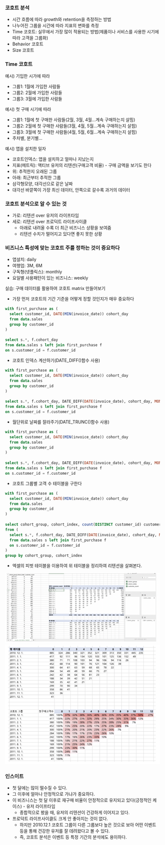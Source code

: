 ### 코호트 분석
- 시간 흐름에 따라 growth와 retention을 측정하는 방법
- 나누어진 그룹을 시간에 따라 지표의 변화를 측정
- Time 코호트: 실무에서 가장 많이 적용되는 방법(제품이나 서비스를 사용한 시기에 따라 고객을 그룹화)
- Behavior 코호트
- Size 코호트

### Time 코호트

예시) 기입한 시가에 따라
- 그룹1: 1월에 가입한 사람들
- 그룹2: 2월에 가입한 사람들
- 그룹3: 3월에 가입한 사람들

예시) 첫 구매 시기에 따라
- 그룹1: 1월에 첫 구매한 사람들(2월, 3월, 4월...계속 구매하는지 살핌)
- 그룹2: 2월에 첫 구매한 사람들(3월, 4월, 5월...계속 구매하는지 살핌)
- 그룹3: 3월에 첫 구매한 사람들(4월, 5월, 6월...계속 구매하는지 살핌)
- 주차별, 분기별...

예시) 앱을 설치한 일자
- 코호트인덱스: 앱을 설치하고 얼마나 지났는지
- 지표(메트릭): 액티브 유저의 리텐션(구매고객 비율) - 구매 금액을 보기도 한다
- 위: 추적한지 오래된 그룹
- 아래: 최근부터 추적한 그룹
- 삼각형모양, 대각선으로 같은 날짜
- 대각선 바깥쪽이 가장 최신 데이터, 안쪽으로 갈수록 과거의 데이터

### 코호트 분석으로 알 수 있는 것
- 가로: 리텐션 over 유저의 라이프타임
- 세로: 리텐션 over 프로덕트 라이프사이클
    - 아래로 내려올 수록 더 최근 비즈니스 상황을 보여줌
    - 리텐션 수치가 떨어지고 있다면 좋지 못한 상황
 
### 비즈니스 특성에 맞는 코호트 주를 정하는 것이 중요하다
- 앱설치: daily
- 여행업: 3M, 6M
- 구독형(넷플릭스): monthly
- 요일별 사용패턴이 있는 비즈니스: weekly

실습: 구매 데이터를 활용하여 코호트 matrix 만들어보기
- 가장 먼저 코호트의 기간 기준을 어떻게 정할 것인지가 매우 중요하다
```sql
with first_purchase as (
  select customer_id, DATE(MIN(invoice_date)) cohort_day
  from data.sales
  group by customer_id
)

select s.*, f.cohort_day
from data.sales s left join first_purchase f
on s.customer_id = f.customer_id
```

- 코호트 인덱스 계산하기(DATE_DIFF()함수 사용)
```sql
with first_purchase as (
  select customer_id, DATE(MIN(invoice_date)) cohort_day
  from data.sales
  group by customer_id
)

select s.*, f.cohort_day, DATE_DIFF(DATE(invoice_date), cohort_day, MONTH) cohort_index
from data.sales s left join first_purchase f
on s.customer_id = f.customer_id
```

- 월단위로 날짜를 잘라주기(DATE_TRUNC()함수 사용)
```sql
with first_purchase as (
  select customer_id, DATE(MIN(invoice_date)) cohort_day
  from data.sales
  group by customer_id
)

select s.*, f.cohort_day, DATE_DIFF(DATE(invoice_date), cohort_day, MONTH) cohort_index, DATE_TRUNC(cohort_day, MONTH) cohort_group
from data.sales s left join first_purchase f
on s.customer_id = f.customer_id
```

- 코호트 그룹별 고객 수 테이블을 구한다
```sql
with first_purchase as (
  select customer_id, DATE(MIN(invoice_date)) cohort_day
  from data.sales
  group by customer_id
)

select cohort_group, cohort_index, count(DISTINCT customer_id) customer_count
from (
  select s.*, f.cohort_day, DATE_DIFF(DATE(invoice_date), cohort_day, MONTH) cohort_index, DATE_TRUNC(cohort_day, MONTH) cohort_group
  from data.sales s left join first_purchase f
  on s.customer_id = f.customer_id
)
group by cohort_group, cohort_index
```

- 엑셀의 피벗 테이블을 이용하여 위 테이블을 정리하여 리텐션을 살펴본다.

<img src="https://github.com/ClaireZzhao/SQL-Practice/blob/main/image-resources/%E1%84%8F%E1%85%A9%E1%84%92%E1%85%A9%E1%84%90%E1%85%B3%E1%84%87%E1%85%AE%E1%86%AB%E1%84%89%E1%85%A5%E1%86%A81.png" />

<img src="https://github.com/ClaireZzhao/SQL-Practice/blob/main/image-resources/%E1%84%8F%E1%85%A9%E1%84%92%E1%85%A9%E1%84%90%E1%85%B3%E1%84%87%E1%85%AE%E1%86%AB%E1%84%89%E1%85%A5%E1%86%A82.png" />

### 인스이트
- 첫 달에는 많이 떨수질 수 있다.
- 그 이후에 얼마나 안정적으로 가냐가 중요하다.
- 이 비즈니스는 첫 달 이후로 재구매 비율이 안정적으로 유지되고 있다(긍정적인 케이스) - 유저 라이프타임
     - 종합적으로 봤을 때, 유저의 리텐션이 건강하게 이어지고 있다.
- 프로덕트 라이프사이클도 크게 안 좋아지는 것이 없다.
     - 하지만 2010.12.1 코호트 그룹이 다른 그룹보다 높은 것으로 보아 어떤 이벤트 등을 통해 건강한 유저를 잘 데려왔다고 볼 수 있다.
     - 즉, 코호트 분석은 이벤트 등 특정 기간의 분석에도 용이하다.
